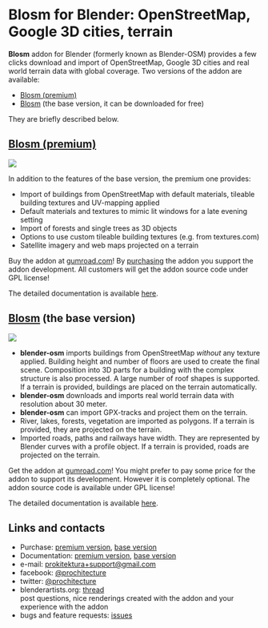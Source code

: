 # Blosm for Blender: OpenStreetMap, Google 3D cities, terrain
**Blosm** addon for Blender (formerly known as Blender-OSM) provides a few clicks download and import of OpenStreetMap, Google 3D cities and real world terrain data with global coverage. Two versions of the addon are available:
* [Blosm (premium)](https://prochitecture.gumroad.com/l/blosm)
* [Blosm](https://prochitecture.gumroad.com/l/blender-osm) (the base version, it can be downloaded for free)

They are briefly described below.

## [Blosm (premium)](https://prochitecture.gumroad.com/l/blosm)
[![](https://raw.githubusercontent.com/wiki/vvoovv/blender-osm/images/blosm.png)](https://prochitecture.gumroad.com/l/blosm)

In addition to the features of the base version, the premium one provides:
* Import of buildings from OpenStreetMap with default materials, tileable building textures and UV-mapping applied
* Default materials and textures to mimic lit windows for a late evening setting
* Import of forests and single trees as 3D objects
* Options to use custom tileable building textures (e.g. from textures.com)
* Satellite imagery and web maps projected on a terrain

Buy the addon at [gumroad.com](https://prochitecture.gumroad.com/l/blosm)! By [purchasing](https://prochitecture.gumroad.com/l/blosm) the addon you support the addon development. All customers will get the addon source code under GPL license!

The detailed documentation is available [here](https://github.com/vvoovv/blender-osm/wiki/Premium-Version).

## [Blosm](https://prochitecture.gumroad.com/l/blender-osm) (the base version)
[![](https://raw.githubusercontent.com/wiki/vvoovv/blender-osm/images/blosm_main.png)](https://prochitecture.gumroad.com/l/blender-osm)

* **blender-osm** imports buildings from OpenStreetMap _without_ any texture applied. Building height and number of floors are used to create the final scene. Composition into 3D parts for a building with the complex structure is also processed. A large number of roof shapes is supported. If a terrain is provided, buildings are placed on the terrain automatically.
* **blender-osm** downloads and imports real world terrain data with resolution about 30 meter.
* **blender-osm** can import GPX-tracks and project them on the terrain.
* River, lakes, forests, vegetation are imported as polygons. If a terrain is provided, they are projected on the terrain.
* Imported roads, paths and railways have width. They are represented by Blender curves with a profile object. If a terrain is provided, roads are projected on the terrain.

Get the addon at [gumroad.com](https://prochitecture.gumroad.com/l/blender-osm)! You might prefer to pay some price for the addon to support its development. However it is completely optional. The addon source code is available under GPL license!

The detailed documentation is available [here](https://github.com/vvoovv/blender-osm/wiki/Documentation).


## Links and contacts
* Purchase: [premium version](https://prochitecture.gumroad.com/l/blosm), [base version](https://prochitecture.gumroad.com/l/blender-osm)
* Documentation: [premium version](https://github.com/vvoovv/blender-osm/wiki/Premium-Version), [base version](https://github.com/vvoovv/blender-osm/wiki/Documentation)
* e-mail: [prokitektura+support@gmail.com](mailto:prokitektura+support@gmail.com)
* facebook: [@prochitecture](https://www.facebook.com/prochitecture)
* twitter: [@prochitecture](https://twitter.com/prochitecture)
* blenderartists.org: [thread](https://blenderartists.org/forum/showthread.php?334508-Addon-blender-osm-OpenStreetMap-and-terrain-for-Blender)
<br>post questions, nice renderings created with the addon and your experience with the addon
* bugs and feature requests: [issues](https://github.com/vvoovv/blender-osm/issues)
